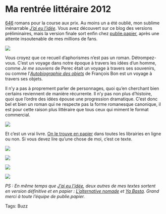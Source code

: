 # Ma rentrée littéraire 2012

[646](http://www.actualitte.com/librairies/les-100-000-exemplaires-une-economie-qui-se-decide-de-plus-en-plus-tot-36421.htm) romans pour la course aux prix. Au moins un a été oublié, mon sublime inénarrable [*J’ai eu l’idée*](/id/). Vous avez découvert sur ce blog des versions préliminaires, mais la version finale sort enfin chez [publie.papier](http://publiepapier.fr/), après une attente insoutenable de mes millions de fans.

![](https://tcrouzet.com/images_tc/2012/09/id1-450x407.jpg)

Vous croyez que ce recueil d’aphorismes n’est pas un roman. Détrompez-vous. C’est un voyage dans notre époque à travers les idées d’un homme, comme *Je me souviens* de Perec était un voyage à travers ses souvenirs, ou comme l’[*Autobiographie des objets*](/2012/08/31/francois-bon-et-le-diy/) de François Bon est un voyage à travers ses objets.

Il n’y a pas à proprement parler de personnages, quoi qu’en cherchant bien certains reviennent de manière récurrente. Il n’y pas non plus d’histoire, quoi que l’ordre des idées épouse une progression dramatique. C’est donc bel et bien un roman qui ne respecte pas la forme romanesque canonique, il est pour cette raison plus littéraire que tous ceux qui miment le format commercial.

![](https://tcrouzet.com/images_tc/2012/09/id2.jpg)

Et c’est un vrai livre. [On le trouve en papier](/id/) dans toutes les librairies en ligne ou non. Si vous devez lire qu’une chose de moi, c’est ce texte.

![](https://tcrouzet.com/images_tc/2012/09/id-p1.png)

![](https://tcrouzet.com/images_tc/2012/09/id-p2.png)

![](https://tcrouzet.com/images_tc/2012/09/id-p3.png)

![](https://tcrouzet.com/images_tc/2012/09/id-p4.png)

*PS : En même temps que [*J’ai eu l’idée*](/id/), deux autres de mes textes sortent en version définitive et en papier : [*L’alternative nomade*](/alternative-nomade/) et [*Ya Basta*](/ya-basta/). Grand merci à toute l’équipe de publie.papier.*

Tags: Buzz
